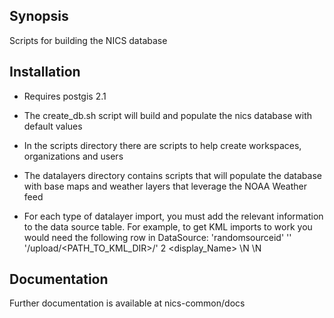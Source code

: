 ## Synopsis

Scripts for building the NICS database

## Installation

 - Requires postgis 2.1

 - The create_db.sh script will build and populate the nics database with default values

 - In the scripts directory there are scripts to help create workspaces, organizations and users

 - The datalayers directory contains scripts that will populate the database with base maps and weather layers that leverage the NOAA Weather feed

 - For each type of datalayer import, you must add the relevant information to the data source table.  For example, to get KML imports to work you would need the following row in DataSource:
 'randomsourceid' '' '<fqdn>/upload/<PATH_TO_KML_DIR>/' 2 <display_Name> \N \N

## Documentation

Further documentation is available at nics-common/docs
